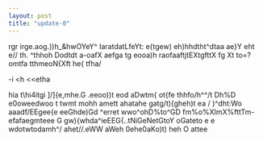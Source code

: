 ```yaml
---
layout: post
title: "update-0"
---
```


rgr irge.aog.))h_&hwOYeY^ IaratdatLfeYt: e{tgew) eh)hhdtht^dtaa
ae}Y eht
e//
th. ^thhoh Dodtdt
a-oafX  aefga tg eooa)h raofaaftjtEXtgfttX fg
Xt to=?omtfa tthmeoN{Xft he{
tfha/
 
-i
<h <<etha

hia
t\hi4itgi ]/]{e,mhe.G
.eeoo))t eod aDwtm{ ot{fe
thhfo/h^^/t Dh%D
e0oweedwoo t twmt mohh amett
ahatahe gatg/t){gheh)t ea /
)^dht:Wo aaadf/EEgee{e eeGhde)Gd ^erret wwo^ohD%to^GD fm%o%XImX%fttTm-efafaegmteee
G gw){whda^ieEEG{..tNiGeNetGtoY oGateto e e wdotwtodamh^/ ahet//.eWW aWeh 0ehe0aKo)t) heh O 
attee
  
